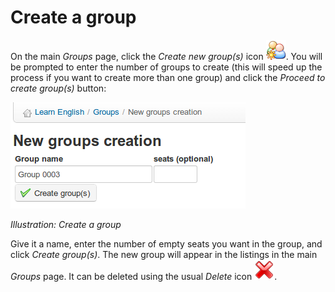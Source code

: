 # Create a group

On the main _Groups_ page, click the _Create new group\(s\)_ icon ![](../../.gitbook/assets/graphics277.png). You will be prompted to enter the number of groups to create \(this will speed up the process if you want to create more than one group\) and click the _Proceed to create group\(s\)_ button:

![](../../.gitbook/assets/images213.png)

_Illustration: Create a group_

Give it a name, enter the number of empty seats you want in the group, and click _Create group\(s\)_. The new group will appear in the listings in the main _Groups_ page. It can be deleted using the usual _Delete_ icon ![](../../.gitbook/assets/graphics278.png).

